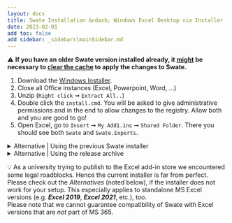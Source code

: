 ```yaml
---
layout: docs
title: Swate Installation &ndash; Windows Excel Desktop via Installer
date: 2023-02-01
add toc: false
add sidebar: _sidebars\mainSidebar.md
---
```


⚠️ **If you have an older Swate version installed already, it <u>might</u> be necessary to [clear the cache](https://docs.microsoft.com/de-de/office/dev/add-ins/testing/clear-cache#manually-clear-the-cache-in-excel-word-and-powerpoint) to apply the changes to Swate.**

1. Download the [Windows Installer](https://github.com/nfdi4plants/Swate/blob/developer/.assets/swate1.win.zip?raw=true).
2. Close all Office instances (Excel, Powerpoint, Word, ...)
3. Unzip (`Right click` ➞ `Extract All..`)
4. Double click the `install.cmd`. You will be asked to give administrative permissions and in the end to allow changes to the registry. Allow both and you are good to go!
5. Open Excel, go to `Insert` ➞ `My Add1.ins` ➞ `Shared Folder`. There you should see both `Swate` and `Swate.Experts`.

<details><summary>Alternative | Using the previous Swate installer</summary>
<p>

[Swate installer](https://github.com/omaus/Swate_Install#swate-installer)

</p>
</details>

<details><summary>Alternative | Using the release archive</summary>
<p>
    
⚠️ This method might not be accessible anymore.

Using the release archive

- Install [node.js LTS](https://nodejs.org/en/) (needed for office addin related tooling)
- Download the [latest test release archive](https://github.com/nfdi4plants/Swate/releases) and extract it
- Execute the test.cmd (windows, as administrator) or test.sh (macOS, you will need to make it executable via chmod 
a+x) script.
  
</p>
</details>


:bulb: As a university trying to publish to the Excel add-in store we encountered some legal roadblocks. Hence the current installer is far from perfect. Please check out the _Alternatives_ (noted below), if the installer does not work for your setup. This especially applies to standalone MS Excel versions (e.g. ***Excel 2019***, ***Excel 2021***, etc.), too.  
Please note that we cannot guarantee compatibility of Swate with Excel versions that are *not* part of MS 365.